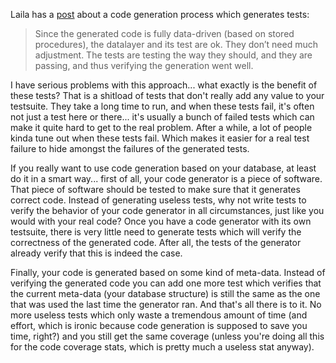 Laila has a <a href="http://www.noctovis.net/blog/index.php/2009/03/05/test-driven-development-with-code-generation/">post</a> about a code generation process which generates tests:

<blockquote>
Since the generated code is fully data-driven (based on stored procedures), the datalayer and its test are ok. They don’t need much adjustment. The tests are testing the way they should, and they are passing, and thus verifying the generation went well.
</blockquote>

I have serious problems with this approach... what exactly is the benefit of these tests?  That is a shitload of tests that don't really add any value to your testsuite.  They take a long time to run, and when these tests fail, it's often not just a test here or there... it's usually a bunch of failed tests which can make it quite hard to get to the real problem.  After a while, a lot of people kinda tune out when these tests fail.  Which makes it easier for a real test failure to hide amongst the failures of the generated tests.

If you really want to use code generation based on your database, at least do it in a smart way... first of all, your code generator is a piece of software.  That piece of software should be tested to make sure that it generates correct code.  Instead of generating useless tests, why not write tests to verify the behavior of your code generator in all circumstances, just like you would with your real code?  Once you have a code generator with its own testsuite, there is very little need to generate tests which will verify the correctness of the generated code.  After all, the tests of the generator already verify that this is indeed the case.

Finally, your code is generated based on some kind of meta-data.  Instead of verifying the generated code you can add one more test which verifies that the current meta-data (your database structure) is still the same as the one that was used the last time the generator ran.  And that's all there is to it.  No more useless tests which only waste a tremendous amount of time (and effort, which is ironic because code generation is supposed to save you time, right?) and you still get the same coverage (unless you're doing all this for the code coverage stats, which is pretty much a useless stat anyway).